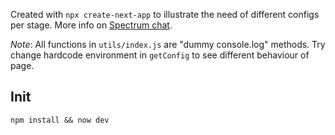Created with `npx create-next-app` to illustrate the need of different configs per stage. More info on [Spectrum chat](https://spectrum.chat/zeit/now/staging-vs-production-is-there-a-way-to-know-the-environment-in-code~ca717bbb-cfe7-4ffc-bd36-7626208175b4).

*Note*: All functions in `utils/index.js` are "dummy console.log" methods. Try change hardcode environment in `getConfig` to see different behaviour of page.

## Init

`npm install && now dev`
